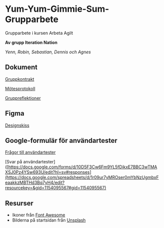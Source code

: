 # Yum-Yum-Gimmie-Sum-Grupparbete
Grupparbete i kursen Arbeta Agilt

**Av grupp Iteration Nation**

*Yenn, Robin, Sebastian, Dennis och Agnes*

## Dokument

[Gruppkontrakt](https://docs.google.com/document/d/13HMh1tEQcPaacQEtDqu-2-aJCJNiLrNV/edit)

[Mötesprotokoll](https://docs.google.com/document/d/1kb2fZGOiUaIhDSP_H9wmdlIFG3qloS4niHXMwQrHRZI/edit?usp=sharing)

[Gruppreflektioner](https://docs.google.com/document/d/1dZOZ03XtH-oZvBmlbERdcyfDIEI5RqptJ-tlOl9lfFQ/edit?tab=t.0#heading=h.h0n8ee8xccys)

## Figma

[Designskiss](https://www.figma.com/design/bmv23TYUBVWuSL8AL7dLKn/Grupparbete---Yum-Yum-Gimme-sum?node-id=0-1&t=kqlhaAcLVFViLkln-1)

## Google-formulär för användartester

[Frågor till användartester](https://docs.google.com/forms/d/e/1FAIpQLSfCUD-xVXcpl9F1rHNaly04VCUGzBBclbbvQhEo90DK8osDeQ/viewform?usp=header)

[Svar på användartester]([https://docs.google.com/forms/d/10D5F3Cw6Fm9YL5fDikxE7BBC3wTMAXSJ0Pz4YSw693U/edit?hl=sv#responses](https://docs.google.com/spreadsheets/d/1r09ur7yMROser0mYbNzUgmbxFeaakkzMBTHd3Bq7yH4/edit?resourcekey=&gid=1154095567#gid=1154095567)

## Resurser

* Ikoner från [Font Awesome](https://fontawesome.com/)
* Bilderna på startsidan från [Unsplash](https://unsplash.com/)
